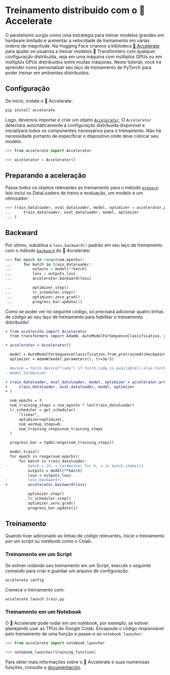 <!--Copyright 2022 The HuggingFace Team. All rights reserved.

Licensed under the Apache License, Version 2.0 (the "License"); you may not use this file except in compliance with
the License. You may obtain a copy of the License at

http://www.apache.org/licenses/LICENSE-2.0

Unless required by applicable law or agreed to in writing, software distributed under the License is distributed on
an "AS IS" BASIS, WITHOUT WARRANTIES OR CONDITIONS OF ANY KIND, either express or implied. See the License for the
specific language governing permissions and limitations under the License.

⚠️ Note that this file is in Markdown but contain specific syntax for our doc-builder (similar to MDX) that may not be
rendered properly in your Markdown viewer.

-->

# Treinamento distribuído com o 🤗 Accelerate

O paralelismo surgiu como uma estratégia para treinar modelos grandes em hardware limitado e aumentar a velocidade
de treinamento em várias órdens de magnitude. Na Hugging Face criamos a biblioteca [🤗 Accelerate](https://hf-mirror.com/docs/accelerate)
para ajudar os usuários a treinar modelos 🤗 Transformers com qualquer configuração distribuída, seja em uma máquina
com múltiplos GPUs ou em múltiplos GPUs distribuidos entre muitas máquinas. Neste tutorial, você irá aprender como
personalizar seu laço de treinamento de PyTorch para poder treinar em ambientes distribuídos.

## Configuração

De início, instale o 🤗 Accelerate:

```bash
pip install accelerate
```

Logo, devemos importar e criar um objeto [`Accelerator`](https://hf-mirror.com/docs/accelerate/package_reference/accelerator#accelerate.Accelerator).
O `Accelerator` detectará automáticamente a configuração distribuída disponível e inicializará todos os
componentes necessários para o treinamento. Não há necessidade portanto de especificar o dispositivo onde deve colocar seu modelo.

```py
>>> from accelerate import Accelerator

>>> accelerator = Accelerator()
```

## Preparando a aceleração

Passe todos os objetos relevantes ao treinamento para o método [`prepare`](https://hf-mirror.com/docs/accelerate/package_reference/accelerator#accelerate.Accelerator.prepare).
Isto inclui os DataLoaders de treino e evaluação, um modelo e um otimizador:

```py
>>> train_dataloader, eval_dataloader, model, optimizer = accelerator.prepare(
...     train_dataloader, eval_dataloader, model, optimizer
... )
```

## Backward

Por último, substitua o `loss.backward()` padrão em seu laço de treinamento com o método [`backward`](https://hf-mirror.com/docs/accelerate/package_reference/accelerator#accelerate.Accelerator.backward) do 🤗 Accelerate:

```py
>>> for epoch in range(num_epochs):
...     for batch in train_dataloader:
...         outputs = model(**batch)
...         loss = outputs.loss
...         accelerator.backward(loss)

...         optimizer.step()
...         lr_scheduler.step()
...         optimizer.zero_grad()
...         progress_bar.update(1)
```

Como se poder ver no seguinte código, só precisará adicionar quatro linhas de código ao seu laço de treinamento
para habilitar o treinamento distribuído!

```diff
+ from accelerate import Accelerator
  from transformers import AdamW, AutoModelForSequenceClassification, get_scheduler

+ accelerator = Accelerator()

  model = AutoModelForSequenceClassification.from_pretrained(checkpoint, num_labels=2)
  optimizer = AdamW(model.parameters(), lr=3e-5)

- device = torch.device("cuda") if torch.cuda.is_available() else torch.device("cpu")
- model.to(device)

+ train_dataloader, eval_dataloader, model, optimizer = accelerator.prepare(
+     train_dataloader, eval_dataloader, model, optimizer
+ )

  num_epochs = 3
  num_training_steps = num_epochs * len(train_dataloader)
  lr_scheduler = get_scheduler(
      "linear",
      optimizer=optimizer,
      num_warmup_steps=0,
      num_training_steps=num_training_steps
  )

  progress_bar = tqdm(range(num_training_steps))

  model.train()
  for epoch in range(num_epochs):
      for batch in train_dataloader:
-         batch = {k: v.to(device) for k, v in batch.items()}
          outputs = model(**batch)
          loss = outputs.loss
-         loss.backward()
+         accelerator.backward(loss)

          optimizer.step()
          lr_scheduler.step()
          optimizer.zero_grad()
          progress_bar.update(1)
```

## Treinamento

Quando tiver adicionado as linhas de código relevantes, inicie o treinamento por um script ou notebook como o Colab.

### Treinamento em um Script

Se estiver rodando seu treinamento em um Script, execute o seguinte comando para criar e guardar um arquivo de configuração:

```bash
accelerate config
```

Comece o treinamento com:

```bash
accelerate launch train.py
```

### Treinamento em um Notebook

O 🤗 Accelerate pode rodar em um notebook, por exemplo, se estiver planejando usar as TPUs do Google Colab.
Encapsule o código responsável pelo treinamento de uma função e passe-o ao `notebook_launcher`:

```py
>>> from accelerate import notebook_launcher

>>> notebook_launcher(training_function)
```

Para obter mais informações sobre o 🤗 Accelerate e suas numerosas funções, consulte a [documentación](https://hf-mirror.com/docs/accelerate/index).
